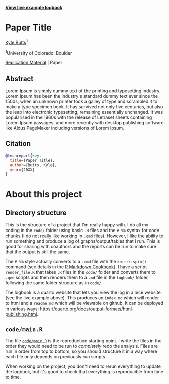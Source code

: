 [**View live example logbook**](https://kylebutts.github.io/repro_project)

# Paper Title

[Kyle Butts](https://www.kylebutts.com/)<sup>1</sup>

<sup>1</sup>University of Colorado: Boulder

[Replication Material]() | Paper


## Abstract

Lorem Ipsum is simply dummy text of the printing and typesetting industry. Lorem Ipsum has been the industry's standard dummy text ever since the 1500s, when an unknown printer took a galley of type and scrambled it to make a type specimen book. It has survived not only five centuries, but also the leap into electronic typesetting, remaining essentially unchanged. It was popularised in the 1960s with the release of Letraset sheets containing Lorem Ipsum passages, and more recently with desktop publishing software like Aldus PageMaker including versions of Lorem Ipsum.

## Citation

```bib
@techreport{key,
  title={Paper Title},
  author={Butts, Kyle},
  year={20XX}
}
```

# About this project

## Directory structure

This is the structure of a project that I'm really happy with. I do all my coding in the `code/` folder using basic `.R` files and the `# %%` syntax for code chunks (I do not really like working in `.qmd` files). However, I like the ability to run something and produce a log of graphs/output/tables that I run. This is good for sharing with coauthors and the reports can be run to make sure that the output is still the same. 

The `# %%` style actually converts to a `.qmd` file with the `knitr::spin()` command (see details in the [R Markdown Cookbook](https://bookdown.org/yihui/rmarkdown-cookbook/spin.html)). I have a script `render_file.R` that takes `.R` files in the `code/` folder and converts them to `.qmd` scripts and then renders them to a `.md` file in the `logbook/` folder, following the same folder structure as in `code/`. 

The logbook is a quarto website that lets you view the log in a nice website (see the live example above). This produces an `index.md` which will render to html and a `readme.md` which will be viewable on github. It can be deployed in various ways: https://quarto.org/docs/output-formats/html-publishing.html.

## `code/main.R`

The file [`code/main.R`](https://github.com/kylebutts/repro_project/blob/main/code/main.R) is the reproduction starting point. I write the files in the order they would need to be run to *completely* redo the analysis. Files are run in order from top to bottom, so you should structure it in a way where each file only depends on previously run scripts. 

When working on the project, you don't need to rerun everything to update the logbook, but it's good to check that everything is reproducible from time to time. 


